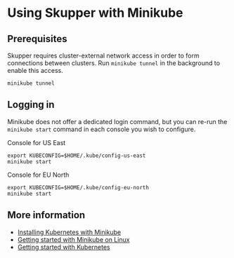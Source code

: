 # Using Skupper with Minikube

## Prerequisites

Skupper requires cluster-external network access in order to form
connections between clusters.  Run `minikube tunnel` in the background
to enable this access.

    minikube tunnel

## Logging in

Minikube does not offer a dedicated login command, but you can re-run
the `minikube start` command in each console you wish to configure.

<div class="code-label session-1">Console for US East</div>

    export KUBECONFIG=$HOME/.kube/config-us-east
    minikube start

<div class="code-label session-2">Console for EU North</div>

    export KUBECONFIG=$HOME/.kube/config-eu-north
    minikube start

## More information

* [Installing Kubernetes with Minikube](https://kubernetes.io/docs/setup/learning-environment/minikube/)
* [Getting started with Minikube on Linux](https://opensource.com/article/18/10/getting-started-minikube)
* [Getting started with Kubernetes](https://kubernetes.io/docs/setup/)
